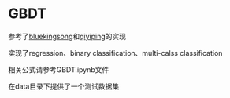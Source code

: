 # GBDT

参考了[bluekingsong](https://github.com/bluekingsong/simple-gbdt)和[qiyiping](https://github.com/qiyiping/gbdt)的实现  

实现了regression、binary classification、multi-calss classification

相关公式请参考GBDT.ipynb文件  

在data目录下提供了一个测试数据集
